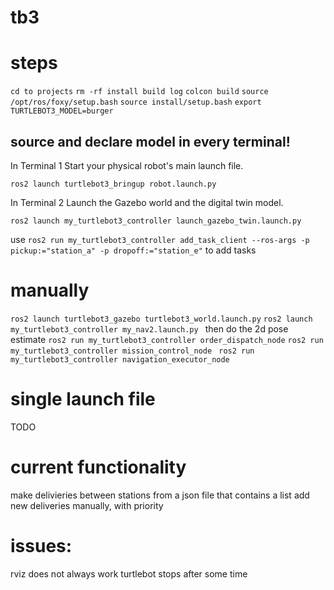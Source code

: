 # tb3
# steps
`cd to projects`
`rm -rf install build log`
`colcon build`
`source /opt/ros/foxy/setup.bash`
`source install/setup.bash`
`export TURTLEBOT3_MODEL=burger` 
## source and declare model in every terminal!
In Terminal 1 Start your physical robot's main launch file.
```
ros2 launch turtlebot3_bringup robot.launch.py
```
In Terminal 2 Launch the Gazebo world and the digital twin model.

`ros2 launch my_turtlebot3_controller launch_gazebo_twin.launch.py`


use `ros2 run my_turtlebot3_controller add_task_client --ros-args -p pickup:="station_a" -p dropoff:="station_e"` to add tasks
# manually
`ros2 launch turtlebot3_gazebo turtlebot3_world.launch.py`
`ros2 launch my_turtlebot3_controller my_nav2.launch.py `
then do the 2d pose estimate
`ros2 run my_turtlebot3_controller order_dispatch_node`
`ros2 run my_turtlebot3_controller mission_control_node `
`ros2 run my_turtlebot3_controller navigation_executor_node `
# single launch file
TODO
# current functionality
make delivieries between stations from a json file that contains a list
add new deliveries manually, with priority

# issues:
rviz does not always work
turtlebot stops after some time
